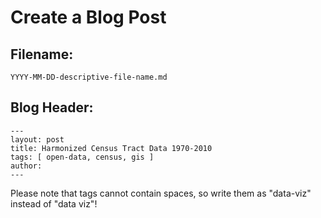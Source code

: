 # Create a Blog Post



## Filename:

```
YYYY-MM-DD-descriptive-file-name.md
```

## Blog Header:

```
---
layout: post
title: Harmonized Census Tract Data 1970-2010
tags: [ open-data, census, gis ]
author:
---
```

Please note that tags cannot contain spaces, so write them as "data-viz" instead of "data viz"!


